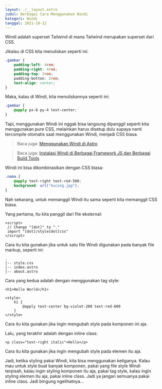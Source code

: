 ```yaml
---
layout: ./__layout.astro
judul: Berbagai Cara Menggunakan Windi
kategori: Windi
tanggal: 2021-10-12
---
```


Windi adalah superset Tailwind di mana Tailwind merupakan superset dari CSS.

Jikalau di CSS kita menuliskan seperti ini:

```css
.gambar {
	padding-left: 4rem;
	padding-right: 4rem;
	padding-top: 2rem;
	padding-botton: 2rem;
	text-align: center;
}
```

Maka, kalau di Windi, kita menuliskannya seperti ini:

```css
.gambar {
	@apply px-8 py-4 text-center;
}
```

Tapi, menggunakan Windi ini nggak bisa langsung dipanggil seperti kita menggunakan pure CSS, melainkan harus disetup dulu supaya nanti tercompile otomatis saat menggunakan Windi, menjadi CSS biasa.

> Baca juga: [Menggunakan Windi di Astro](/post/menggunakan-windi-di-astro)

> Baca juga: [Instalasi Windi di Berbagai Framework JS dan Berbagai Build Tools](https://windicss.org/guide/installation.html)

Windi ini bisa dikombinasikan dengan CSS biasa:

```css
.nama {
	@apply text-right text-red-500;
	background: url("kucing.jpg");
}
```

Nah sekarang, untuk memanggil Windi itu sama seperti kita memanggil CSS biasa.

Yang pertama, itu kita panggil dari file eksternal:

```astro
<script>
 // Change "[dot]" to "."
 import "[dot]/style[dot]css"
</script>
```

Cara itu kita gunakan jika untuk satu file Windi digunakan pada banyak file markup, seperti ini:

```
.
|-- style.css
|-- index.astro
|-- about.astro
```

Cara yang kedua adalah dengan menggunakan tag style:

```astro
<h1>Hello World</h1>

<style>
	h1 {
		@apply text-center bg-violet-200 text-red-600
	}
</style>
```

Cara itu kita gunakan jika ingin mengubah style pada komponen ini aja.

Lalu, yang terakhir adalah dengan inline class:

```astro
<p class="text-right italic">Hello</p>
```

Cara itu kita gunakan jika ingin mengubah style pada elemen itu aja.

Jadi, ketika styling pakai Windi, kita bisa menggunakan ketiganya. Kalau mau untuk style buat banyak komponen, pakai yang file style Windi terpisah, kalau ingin styling komponen itu aja, pakai tag style, kalau ingin styling elemen itu aja, pakai inline class. Jadi ya jangan semuanya pakai inline class. Jadi bingung ngelihatnya...
